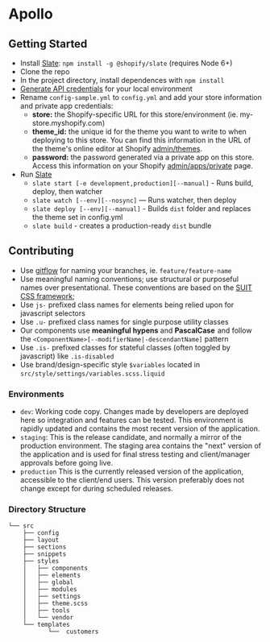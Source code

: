 # Apollo

## Getting Started

- Install [Slate](https://shopify.github.io/slate/): `npm install -g @shopify/slate` (requires Node 6+)
- Clone the repo
- In the project directory, install dependences with `npm install`
- [Generate API credentials](https://help.shopify.com/api/getting-started/api-credentials#get-credentials-through-the-shopify-admin) for your local environment
- Rename `config-sample.yml` to `config.yml` and add your store information and private app credentials:
  - **store:** the Shopify-specific URL for this store/environment (ie. my-store.myshopify.com)
  - **theme_id:** the unique id for the theme you want to write to when deploying to this store. You can find this information in the URL of the theme's online editor at Shopify [admin/themes](https://shopify.com/admin/themes).
  - **password:** the password generated via a private app on this store.  Access this information on your Shopify [admin/apps/private](https://shopify.com/admin/apps/private) page.
- Run [Slate](https://shopify.github.io/slate/commands/)
  - `slate start [-e development,production][--manual]` - Runs build, deploy, then watcher
  - `slate watch [--env][--nosync]` — Runs watcher, then deploy
  - `slate deploy [--env][--manual]` - Builds `dist` folder and replaces the theme set in config.yml
  - `slate build` - creates a production-ready `dist` bundle

## Contributing

* Use [gitflow](https://github.com/nvie/gitflow/wiki/Installation) for naming your branches, ie. `feature/feature-name`
* Use meaningful naming conventions; use structural or purposeful names over presentational. These conventions are based on the [SUIT CSS framework](https://github.com/suitcss/suit/tree/master/doc);
* Use `js-` prefixed class names for elements being relied upon for javascript selectors
* Use `.u-` prefixed class names for single purpose utility classes
* Our components use **meaningful hypens** and **PascalCase**  and follow the `<ComponentName>[--modifierName|-descendantName]` pattern
* Use `.is-` prefixed classes for stateful classes (often toggled by javascript) like `.is-disabled`
* Use brand/design-specific style `$variables` located in `src/style/settings/variables.scss.liquid`

### Environments

- `dev`: Working code copy. Changes made by developers are deployed here so integration and features can be tested. This environment is rapidly updated and contains the most recent version of the application.
- `staging`: This is the release candidate, and normally a mirror of the production environment. The staging area contains the "next" version of the application and is used for final stress testing and client/manager approvals before going live.
- `production` This is the currently released version of the application, accessible to the client/end users. This version preferably does not change except for during scheduled releases.

### Directory Structure

```
└── src
    ├── config
    ├── layout
    ├── sections
    ├── snippets
    ├── styles
    │   ├── components
    │   ├── elements
    │   ├── global
    │   ├── modules
    │   ├── settings
    │   ├── theme.scss
    │   ├── tools
    │   └── vendor
    └── templates
           └──  customers
```
